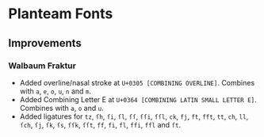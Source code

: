 # Planteam Fonts
## Improvements
### Walbaum Fraktur
* Added overline/nasal stroke at `U+0305 [COMBINING OVERLINE]`. Combines with `a`, `e`, `o`, `u`, `n` and `m`. 
* Added Combining Letter E at `U+0364 [COMBINING LATIN SMALL LETTER E]`. Combines with `a`, `o` and `u`.
* Added ligatures for `tz`, `ſh`, `ſi`, `ſl`, `ſſ`, `ſſi`, `ſſl`, `ck`, `fj`, `ft`, `fft`, `tt`, `ch`, `ll`, `ſch`, `ſj`, `ſk`, `ſs`, `ſſk`, `ſſt`, `ff`, `fi`, `fl`, `ffi`, `ffl` and `ſt`.